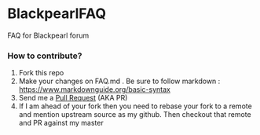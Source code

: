 # BlackpearlFAQ
FAQ for Blackpearl forum

### How to contribute? 
1. Fork this repo
2. Make your changes on FAQ.md . Be sure to follow markdown : https://www.markdownguide.org/basic-syntax
3. Send me a [Pull Request](https://github.com/fakeid30/BlackpearlFAQ/pulls) (AKA PR)
4. If I am ahead of your fork then you need to rebase your fork to a remote and mention upstream source as my github. Then checkout that remote and PR against my master
